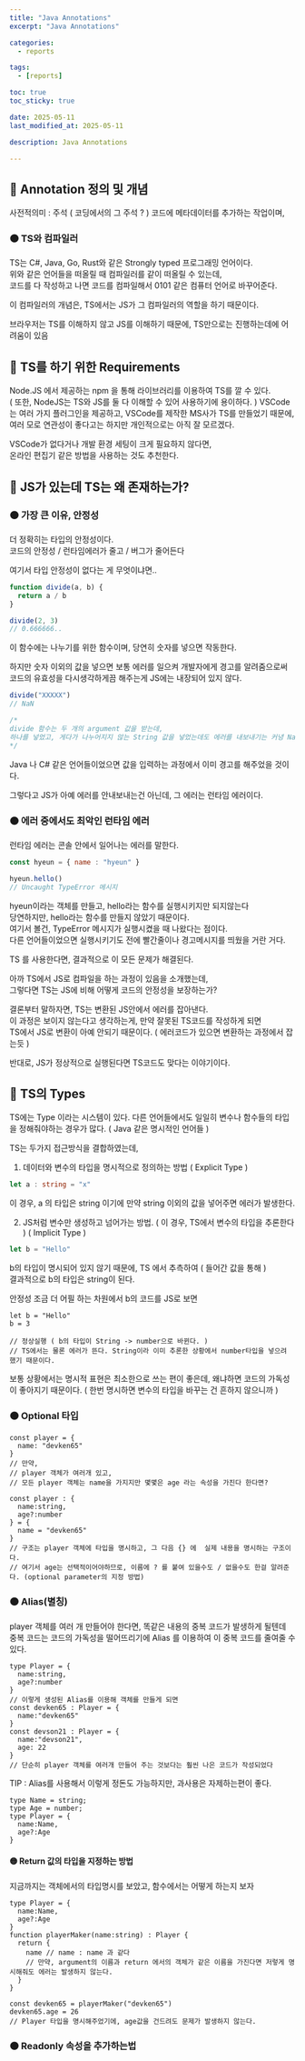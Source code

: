 ```yaml
---
title: "Java Annotations"
excerpt: "Java Annotations"

categories:
  - reports

tags:
  - [reports]

toc: true
toc_sticky: true

date: 2025-05-11
last_modified_at: 2025-05-11

description: Java Annotations

---
```

## 🔴 Annotation 정의 및 개념 
사전적의미 : 주석 ( 코딩에서의 그 주석 ? )
코드에 메타데이터를 추가하는 작업이며, 

### 🟠 TS와 컴파일러
TS는 C#, Java, Go, Rust와 같은 Strongly typed 프로그래밍 언어이다.  
위와 같은 언어들을 떠올릴 때 컴파일러를 같이 떠올릴 수 있는데,   
코드를 다 작성하고 나면 코드를 컴파일해서 0101 같은 컴퓨터 언어로 바꾸어준다.   

이 컴파일러의 개념은, TS에서는 JS가 그 컴파일러의 역할을 하기 때문이다. 

브라우저는 TS를 이해하지 않고 JS를 이해하기 때문에, TS만으로는 진행하는데에 어려움이 있음  



## 🔴 TS를 하기 위한 Requirements
Node.JS 에서 제공하는 npm 을 통해 라이브러리를 이용하여 TS를 깔 수 있다.  
( 또한, NodeJS는 TS와 JS를 둘 다 이해할 수 있어 사용하기에 용이하다. )
VSCode 는 여러 가지 플러그인을 제공하고, VSCode를 제작한 MS사가 TS를 만들었기 때문에, 여러 모로 연관성이 좋다고는 하지만 개인적으로는 아직 잘 모르겠다. 

VSCode가 없다거나 개발 환경 세팅이 크게 필요하지 않다면,   
온라인 편집기 같은 방법을 사용하는 것도 추천한다. 

## 🔴 JS가 있는데 TS는 왜 존재하는가? 
### 🟠 가장 큰 이유, 안정성
더 정확히는 타입의 안정성이다.   
코드의 안정성 / 런타임에러가 줄고 / 버그가 줄어든다

여기서 타입 안정성이 없다는 게 무엇이냐면..
```javascript
function divide(a, b) {
  return a / b
}

divide(2, 3)
// 0.666666..
```
이 함수에는 나누기를 위한 함수이며, 당연히 숫자를 넣으면 작동한다. 

하지만 숫자 이외의 값을 넣으면 보통 에러를 일으켜 개발자에게 경고를 알려줌으로써 코드의 유효성을 다시생각하게끔 해주는게 JS에는 내장되어 있지 않다.

```javascript
divide("XXXXX")
// NaN

/*
divide 함수는 두 개의 argument 값을 받는데, 
하나를 넣었고, 게다가 나누어지지 않는 String 값을 넣었는데도 에러를 내보내기는 커녕 NaN이라는 값을 내보낸다. 
*/
```
Java 나 C# 같은 언어들이었으면 값을 입력하는 과정에서 이미 경고를 해주었을 것이다.

그렇다고 JS가 아예 에러를 안내보내는건 아닌데, 그 에러는 런타임 에러이다. 
### 🟠 에러 중에서도 최악인 런타임 에러
런타임 에러는 콘솔 안에서 일어나는 에러를 말한다.   

```javascript
const hyeun = { name : "hyeun" }

hyeun.hello()
// Uncaught TypeError 메시지
```
hyeun이라는 객체를 만들고, hello라는 함수를 실행시키지만 되지않는다  
당연하지만, hello라는 함수를 만들지 않았기 때문이다.   
여기서 볼건, TypeError 메시지가 실행시켰을 때 나왔다는 점이다.  
다른 언어들이었으면 실행시키기도 전에 빨간줄이나 경고메시지를 띄웠을 거란 거다.

TS 를 사용한다면, 결과적으로 이 모든 문제가 해결된다.

아까 TS에서 JS로 컴파일을 하는 과정이 있음을 소개했는데,   
그렇다면 TS는 JS에 비해 어떻게 코드의 안정성을 보장하는가?  

결론부터 말하자면, TS는 변환된 JS안에서 에러를 잡아낸다.   
이 과정은 보이지 않는다고 생각하는게, 만약 잘못된 TS코드를 작성하게 되면  
TS에서 JS로 변환이 아예 안되기 때문이다. ( 에러코드가 있으면 변환하는 과정에서 잡는듯 )  
  
반대로, JS가 정상적으로 실행된다면 TS코드도 맞다는 이야기이다.  

## 🔴 TS의 Types
TS에는 Type 이라는 시스템이 있다. 
다른 언어들에서도 일일히 변수나 함수들의 타입을 정해줘야하는 경우가 많다. ( Java 같은 명시적인 언어들 )  

TS는 두가지 접근방식을 결합하였는데,   
01. 데이터와 변수의 타입을 명시적으로 정의하는 방법 ( Explicit Type )  
```Typescript
let a : string = "x"
```  
이 경우, a 의 타입은 string 이기에 만약 string 이외의 값을 넣어주면 에러가 발생한다. 

02. JS처럼 변수만 생성하고 넘어가는 방법. ( 이 경우, TS에서 변수의 타입을 추론한다 )  ( Implicit Type )
```Typescript
let b = "Hello"
```
b의 타입이 명시되어 있지 않기 때문에, TS 에서 추측하여 ( 들어간 값을 통해 )  
결과적으로 b의 타입은 string이 된다. 

안정성 조금 더 어필 하는 차원에서 b의 코드를 JS로 보면
```JS
let b = "Hello"
b = 3

// 정상실행 ( b의 타입이 String -> number으로 바뀐다. )
// TS에서는 물론 에러가 뜬다. String이라 이미 추론한 상황에서 number타입을 넣으려 했기 때문이다. 
```
보통 상황에서는 명시적 표현은 최소한으로 쓰는 편이 좋은데, 왜냐하면 코드의 가독성이 좋아지기 때문이다. ( 한번 명시하면 변수의 타입을 바꾸는 건 흔하지 않으니까 )  

### 🟠 Optional 타입 
```TS
const player = {
  name: "devken65" 
}
// 만약, 
// player 객체가 여러개 있고, 
// 모든 player 객체는 name을 가지지만 몇몇은 age 라는 속성을 가진다 한다면?
```
```TS 
const player : {
  name:string,
  age?:number
} = {
  name = "devken65"
}
// 구조는 player 객체에 타입을 명시하고, 그 다음 {} 에  실제 내용을 명시하는 구조이다. 
// 여기서 age는 선택적이어야하므로, 이름에 ? 를 붙여 있을수도 / 없을수도 한걸 알려준다. (optional parameter의 지정 방법)
```

### 🟠 Alias(별칭)
player 객체를 여러 개 만들어야 한다면, 똑같은 내용의 중복 코드가 발생하게 될텐데   
중복 코드는 코드의 가독성을 떨어뜨리기에 Alias 를 이용하여 이 중복 코드를 줄여줄 수 있다.   
```TS
type Player = {
  name:string,
  age?:number
}
// 이렇게 생성된 Alias를 이용해 객체를 만들게 되면
const devken65 : Player = {
  name:"devken65"
}
const devson21 : Player = {
  name:"devson21",
  age: 22
}
// 단순히 player 객체를 여러개 만들어 주는 것보다는 훨씬 나은 코드가 작성되었다 
```

TIP : Alias를 사용해서 이렇게 정돈도 가능하지만, 과사용은 자제하는편이 좋다. 
```TS
type Name = string;
type Age = number;
type Player = {
  name:Name,
  age?:Age
}
```
#### 🟡 Return 값의 타입을 지정하는 방법 
지금까지는 객체에서의 타입명시를 보았고, 함수에서는 어떻게 하는지 보자
```TS
type Player = {
  name:Name,
  age?:Age
}
function playerMaker(name:string) : Player {
  return {
    name // name : name 과 같다
    // 만약, argument의 이름과 return 에서의 객체가 같은 이름을 가진다면 저렇게 명시해줘도 에러는 발생하지 않는다.
  }
}

const devken65 = playerMaker("devken65")
devken65.age = 26
// Player 타입을 명시해주었기에, age값을 건드려도 문제가 발생하지 않는다. 
```
### 🟠 Readonly 속성을 추가하는법
